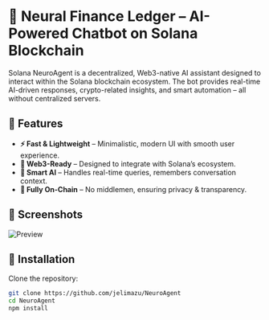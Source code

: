 # 🚀 Neural Finance Ledger – AI-Powered Chatbot on Solana Blockchain

Solana NeuroAgent is a decentralized, Web3-native AI assistant designed to interact within the Solana blockchain ecosystem. The bot provides real-time AI-driven responses, crypto-related insights, and smart automation – all without centralized servers.

## 🌟 Features

- **⚡ Fast & Lightweight** – Minimalistic, modern UI with smooth user experience.
- **🔗 Web3-Ready** – Designed to integrate with Solana’s ecosystem.
- **🧠 Smart AI** – Handles real-time queries, remembers conversation context.
- **💎 Fully On-Chain** – No middlemen, ensuring privacy & transparency.

## 📸 Screenshots

![Preview](https://i.imgur.com/DzJVZLs.png)

## 🔧 Installation

Clone the repository:

```bash
git clone https://github.com/jelimazu/NeuroAgent
cd NeuroAgent
npm install
